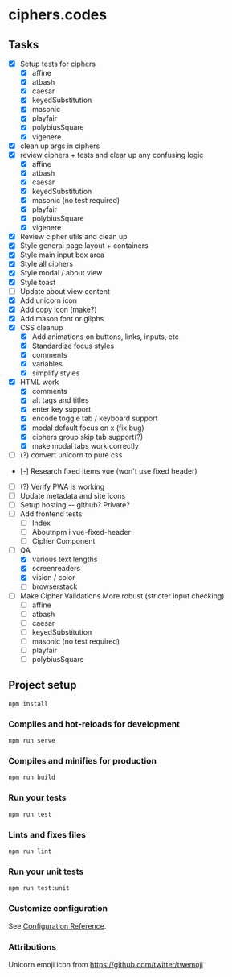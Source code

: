 # ciphers.codes

## Tasks
- [x] Setup tests for ciphers
    - [x] affine
    - [x] atbash
    - [x] caesar
    - [x] keyedSubstitution
    - [x] masonic
    - [x] playfair
    - [x] polybiusSquare
    - [x] vigenere
- [x] clean up args in ciphers
- [x] review ciphers + tests and clear up any confusing logic
    - [x] affine
    - [x] atbash
    - [x] caesar
    - [x] keyedSubstitution
    - [x] masonic (no test required)
    - [x] playfair
    - [x] polybiusSquare
    - [x] vigenere
- [x] Review cipher utils and clean up
- [x] Style general page layout + containers
- [x] Style main input box area
- [x] Style all ciphers
- [x] Style modal / about view
- [x] Style toast
- [ ] Update about view content
- [x] Add unicorn icon
- [x] Add copy icon (make?)
- [x] Add mason font or gliphs
- [x] CSS cleanup
    - [x] Add animations on buttons, links, inputs, etc
    - [x] Standardize focus styles
    - [x] comments
    - [x] variables
    - [x] simplify styles
- [x] HTML work
    - [x] comments
    - [x] alt tags and titles
    - [x] enter key support
    - [x] encode toggle tab / keyboard support
    - [x] modal default focus on x (fix bug)
    - [x] ciphers group skip tab support(?)
    - [x] make modal tabs work correctly
- [ ] (?) convert unicorn to pure css
- [-] Research fixed items vue (won't use fixed header)
- [ ] (?) Verify PWA is working
- [ ] Update metadata and site icons
- [ ] Setup hosting -- github? Private?
- [ ] Add frontend tests
    - [ ] Index
    - [ ] Aboutnpm i vue-fixed-header
    - [ ] Cipher Component
- [ ] QA
    - [x] various text lengths
    - [x] screenreaders
    - [x] vision / color
    - [ ] browserstack
- [ ] Make Cipher Validations More robust (stricter input checking)
    - [ ] affine
    - [ ] atbash
    - [ ] caesar
    - [ ] keyedSubstitution
    - [ ] masonic (no test required)
    - [ ] playfair
    - [ ] polybiusSquare

## Project setup
```
npm install
```

### Compiles and hot-reloads for development
```
npm run serve
```

### Compiles and minifies for production
```
npm run build
```

### Run your tests
```
npm run test
```

### Lints and fixes files
```
npm run lint
```

### Run your unit tests
```
npm run test:unit
```

### Customize configuration
See [Configuration Reference](https://cli.vuejs.org/config/).

### Attributions
Unicorn emoji icon from https://github.com/twitter/twemoji
